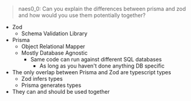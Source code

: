 > naes0_0: Can you explain the differences between prisma and zod and how would you use them potentially together?

* Zod
  * Schema Validation Library
* Prisma
  * Object Relational Mapper
  * Mostly Database Agnostic
    * Same code can run against different SQL databases
      * As long as you haven't done anything DB specific
* The only overlap between Prisma and Zod are typescript types
  * Zod infers types
  * Prisma generates types
* They can and should be used together